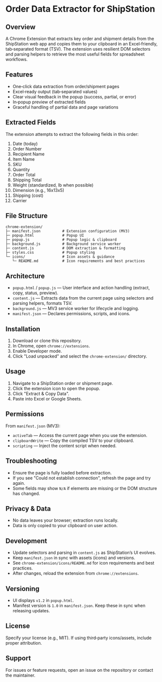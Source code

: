 # Order Data Extractor for ShipStation

## Overview
A Chrome Extension that extracts key order and shipment details from the ShipStation web app and copies them to your clipboard in an Excel‑friendly, tab‑separated format (TSV). The extension uses resilient DOM selectors and parsing helpers to retrieve the most useful fields for spreadsheet workflows.

## Features
- One‑click data extraction from order/shipment pages
- Excel‑ready output (tab‑separated values)
- Clear visual feedback in the popup (success, partial, or error)
- In‑popup preview of extracted fields
- Graceful handling of partial data and page variations

## Extracted Fields
The extension attempts to extract the following fields in this order:
1. Date (today)
2. Order Number
3. Recipient Name
4. Item Name
5. SKU
6. Quantity
7. Order Total
8. Shipping Total
9. Weight (standardized, lb when possible)
10. Dimension (e.g., 16x13x5)
11. Shipping (cost)
12. Carrier

## File Structure
```
chrome-extension/
├─ manifest.json          # Extension configuration (MV3)
├─ popup.html             # Popup UI
├─ popup.js               # Popup logic & clipboard
├─ background.js          # Background service worker
├─ content.js             # DOM extraction & formatting
├─ styles.css             # Popup styling
└─ icons/                 # Icon assets & guidance
   └─ README.md           # Icon requirements and best practices
```

## Architecture
- `popup.html` / `popup.js` — User interface and action handling (extract, copy, status, preview).
- `content.js` — Extracts data from the current page using selectors and parsing helpers, formats TSV.
- `background.js` — MV3 service worker for lifecycle and logging.
- `manifest.json` — Declares permissions, scripts, and icons.

## Installation
1. Download or clone this repository.
2. In Chrome, open `chrome://extensions`.
3. Enable Developer mode.
4. Click "Load unpacked" and select the `chrome-extension/` directory.

## Usage
1. Navigate to a ShipStation order or shipment page.
2. Click the extension icon to open the popup.
3. Click "Extract & Copy Data".
4. Paste into Excel or Google Sheets.

## Permissions
From `manifest.json` (MV3):
- `activeTab` — Access the current page when you use the extension.
- `clipboardWrite` — Copy the compiled TSV to your clipboard.
- `scripting` — Inject the content script when needed.

## Troubleshooting
- Ensure the page is fully loaded before extraction.
- If you see "Could not establish connection", refresh the page and try again.
- Some fields may show `N/A` if elements are missing or the DOM structure has changed.

## Privacy & Data
- No data leaves your browser; extraction runs locally.
- Data is only copied to your clipboard on user action.

## Development
- Update selectors and parsing in `content.js` as ShipStation’s UI evolves.
- Keep `manifest.json` in sync with assets (icons) and versions.
- See `chrome-extension/icons/README.md` for icon requirements and best practices.
- After changes, reload the extension from `chrome://extensions`.

## Versioning
- UI displays `v1.2` in `popup.html`.
- Manifest version is `1.0` in `manifest.json`.
Keep these in sync when releasing updates.

## License
Specify your license (e.g., MIT). If using third‑party icons/assets, include proper attribution.

## Support
For issues or feature requests, open an issue on the repository or contact the maintainer.
